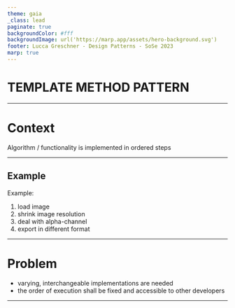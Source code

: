 ```yaml
---
theme: gaia
_class: lead
paginate: true
backgroundColor: #fff
backgroundImage: url('https://marp.app/assets/hero-background.svg')
footer: Lucca Greschner - Design Patterns - SoSe 2023
marp: true
---
```


# TEMPLATE METHOD PATTERN

---

# Context

Algorithm / functionality is implemented in ordered steps

---

## Example

Example: 
1. load image
1. shrink image resolution
1. deal with alpha-channel
1. export in different format

---

# Problem

- varying, interchangeable implementations are needed
- the order of execution shall be fixed and accessible to other developers

---

<!-- _class: lead -->
<!-- _footer: '' -->
<!-- _paginate: false -->

# Solution

==> **TEMPLATE METHOD PATTERN**

---


```java
public abstract Image loadImage(byte[] imageBytes);

public abstract Image shrinkResolution(Image image);

public abstract Image handleAlphaChannel(Image image);

public abstract byte[] export(Image image);

public final byte[] optimize(byte[] imageBytes) { // <-- template method
    Image image = loadImage(imageBytes);
    image = shrinkResolution(image);
    image = handleAlphaChannel(image);
    return export(image);
}
```

---

<!-- _class: lead -->

## Hollywood Principle

"Don't call us, we'll call you"

---

<!-- _class: lead -->

## New Problem:

**=> Not every image format needs alpha channel to be dealt with (e.g. WebP, PNG)**

---

```java
protected abstract Image loadImage(byte[] imageBytes);

protected abstract Image shrinkResolution(Image image);

protected Image handleAlphaChannel(Image image) { // <-- hook method
    return image // DEFAULT: Do nothing
}

protected abstract byte[] export(Image image);

public final byte[] optimize(byte[] imageBytes) { // <-- template method
    Image image = loadImage(imageBytes);
    image = shrinkResolution(image);
    image = handleAlphaChannel(image);
    return export(image);
}
```

---

<!-- _class: lead -->

**Template Method Pattern = Security Pattern?**
Another example: Handling and securing http requests

---

```java
private final boolean authenticateHttpRequest(HttpRequest) {
    // IMPLEMENTATION
}

private final boolean authorizeHttpRequest(HttpRequest httpRequest, Role neededRole) {
    // IMPLEMENTATION
}

protected abstract HttpResponse handleHttpRequestInternal(HttpRequest httpRequest);

public final HttpResponse handleHttpRequest(HttpRequest httpRequest) {
    if (!authenticateHttpRequest(httpRequest)) {
        return new HttpResponse(401) // Unauthorized
    }

    if (!authorizeHttpRequest(httpRequest, Role.ADMIN)) {
        return new HttpResponse(403) // Forbidden
    }

    handleHttpRequestInternal(httpRequest);
}
```

---

# Participants and Responsibilities

| Abstract class | Concrete class |
| --- | --- |
| Implements template method | Implements abstract methods defined in abstract class |
| Can implement final methods --> Forces child classes to have a certain behaviour |  |

---

# Consequences

- The algorithm always has to follow the same order of execution
    - It may limit some implementations
- Algorithm implementations may not require any additional steps
    - Workaround: Hooks
- Hard to maintain
    - Changes to template methods oftentimes require the implementation to be revised

---

<!-- _class: lead -->
<!-- _footer: '' -->
<!-- _paginate: false -->

# Source Code Examples

---

<!-- _footer: '' -->

## Java - InputStream

```java
public abstract class InputStream implements Closeable {
    {...}

    public abstract int read() throws IOException;

    {...}

    public int read(byte b[], int off, int len) throws IOException { // <-- TEMPLATE METHOD
        Objects.checkFromIndexSize(off, len, b.length);
        if (len == 0) {
            return 0;
        }

        int c = read(); // Call of the abstract method
        if (c == -1) {
            return -1;
        }
        b[off] = (byte)c;

        int i = 1;
        try {
            for (; i < len ; i++) {
                c = read(); // Second call of the abstract method
                if (c == -1) {
                    break;
                }
                b[off + i] = (byte)c;
            }
        } catch (IOException ee) {
        }
        return i;
    }
    {...}
}
```

---

<!-- _footer: '' -->

# Sources

E. Gamma, R. Helm, J. Vlissides, R. Johnson: Design Patterns. Elements of Reusable Object-Oriented Software. July 1, 1997

Pankaj: Template Method Design Pattern in Java. August 3, 2022. Accessed from: https://www.digitalocean.com/community/tutorials/template-method-design-pattern-in-java on March 28, 2023.

Refactoring Guru by Alexander Shvets: Template Method. Unknown release date. Accessed from: https://refactoring.guru/design-patterns/template-method on March 28, 2023.

IBM Runtime Technologies and contributors: InputStream.java. 2007. Last edited: May 17, 2022. Accessed from: https://github.com/ibmruntimes/openj9-openjdk-jdk19/blob/72f615d98f58bc072887e0869f5a6b189ef1e8c9/src/java.base/share/classes/java/io/InputStream.java#L50 on April 20, 2023.